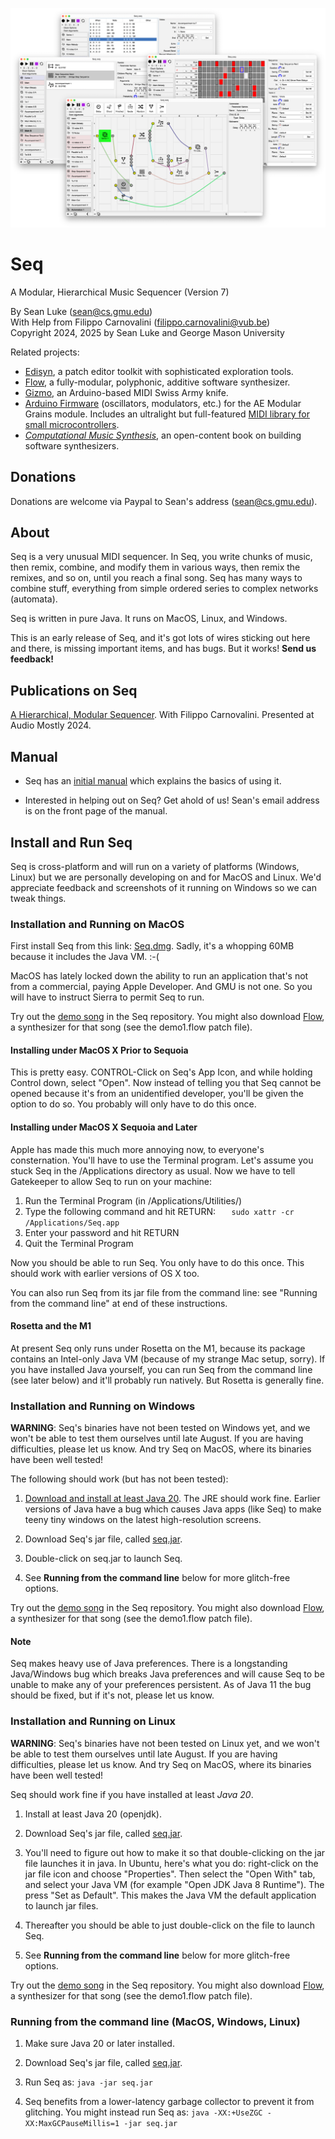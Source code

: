 ![Seq Splash Banner](docs/web/seq.png)

# Seq  
A Modular, Hierarchical Music Sequencer (Version 7)

By Sean Luke (sean@cs.gmu.edu)  
With Help from Filippo Carnovalini (filippo.carnovalini@vub.be)  
Copyright 2024, 2025 by Sean Luke and George Mason University

Related projects:  

* [Edisyn](https://github.com/eclab/edisyn), a patch editor toolkit with sophisticated exploration tools.
* [Flow](https://github.com/eclab/flow), a fully-modular, polyphonic, additive software synthesizer.
* [Gizmo](https://cs.gmu.edu/~sean/projects/gizmo/), an Arduino-based MIDI Swiss Army knife.
* [Arduino Firmware](https://github.com/eclab/grains) (oscillators, modulators, etc.) for the AE Modular Grains module.  Includes an ultralight but full-featured [MIDI library for small microcontrollers](https://github.com/eclab/grains/tree/main/midi).
* [*Computational Music Synthesis*](https://cs.gmu.edu/~sean/book/synthesis/), an open-content book on building software synthesizers.

## Donations

Donations are welcome via Paypal to Sean's address (sean@cs.gmu.edu).

## About

Seq is a very unusual MIDI sequencer.  In Seq, you write chunks of music, then remix, combine, and modify them in various ways, then remix the remixes, and so on, until you reach a final song. Seq has many ways to combine stuff, everything from simple ordered series to complex networks (automata).

Seq is written in pure Java.  It runs on MacOS, Linux, and Windows.

This is an early release of Seq, and it's got lots of wires sticking out here and there, is missing important items, and has bugs. But it works!  **Send us feedback!**

## Publications on Seq 

[A Hierarchical, Modular Sequencer](https://cs.gmu.edu/~sean/papers/audiomostly24.pdf).  With Filippo Carnovalini. Presented at Audio Mostly 2024.


## Manual

* Seq has an [initial manual](https://cs.gmu.edu/~eclab/projects/seq/seq.pdf) which explains the basics of using it.

* Interested in helping out on Seq?  Get ahold of us! Sean's email address is on the front page of the manual.

## Install and Run Seq

Seq is cross-platform and will run on a variety of platforms (Windows, Linux) but we are personally developing on and for MacOS and Linux. We'd appreciate feedback and screenshots of it running on Windows so we can tweak things.


### Installation and Running on MacOS

First install Seq from this link: [Seq.dmg](https://cs.gmu.edu/~eclab/projects/seq/Seq.dmg). 
Sadly, it's a whopping 60MB because it includes the Java VM.  :-(

MacOS has lately locked down the ability to run an application that's not from a commercial, paying Apple Developer.  And GMU is not one.  So you will have to instruct Sierra to permit Seq to run.

Try out the [demo song](https://github.com/eclab/seq/tree/main/songs) in the Seq repository.  You might also download [Flow](https://github.com/eclab/flow), a synthesizer for that song (see the demo1.flow patch file).

#### Installing under MacOS X Prior to Sequoia

This is pretty easy. CONTROL-Click on Seq's App Icon, and while holding Control down, select "Open".  Now instead of telling you that Seq cannot be opened because it's from an unidentified developer, you'll be given the option to do so. You probably will only have to do this once.

#### Installing under MacOS X Sequoia and Later

Apple has made this much more annoying now, to everyone's consternation.  You'll have to use the Terminal program.  Let's assume you stuck Seq in the /Applications directory as usual.  Now we have to tell Gatekeeper to allow Seq to run on your machine:

1. Run the Terminal Program (in /Applications/Utilities/)
2. Type the following command and hit RETURN: `   sudo xattr -cr /Applications/Seq.app`
4. Enter your password and hit RETURN
5. Quit the Terminal Program

Now you should be able to run Seq.  You only have to do this once.  This should work with earlier versions of OS X too. 

You can also run Seq from its jar file from the command line: see "Running from the command line" at end of these instructions. 

#### Rosetta and the M1

At present Seq only runs under Rosetta on the M1, because its package contains an Intel-only Java VM (because of my strange Mac setup, sorry).  If you have installed Java yourself, you can run Seq from the command line (see later below) and it'll probably run natively.  But Rosetta is generally fine.




### Installation and Running on Windows

**WARNING**: Seq's binaries have not been tested on Windows yet, and we won't be able to test them ourselves until late August.  If you are having difficulties, please let us know.  And try Seq on MacOS, where its binaries have been well tested!

The following should work (but has not been tested):

1. [Download and install at least Java 20](https://www.oracle.com/technetwork/java/javase/downloads).  The JRE should work fine.  Earlier versions of Java have a bug which causes Java apps (like Seq) to make teeny tiny windows on the latest high-resolution screens.

2. Download Seq's jar file, called [seq.jar](https://cs.gmu.edu/~eclab/projects/seq/seq.jar).

3. Double-click on seq.jar to launch Seq.

4. See **Running from the command line** below for more glitch-free options.

Try out the [demo song](https://github.com/eclab/seq/tree/main/songs) in the Seq repository.  You might also download [Flow](https://github.com/eclab/flow), a synthesizer for that song (see the demo1.flow patch file).


#### Note

Seq makes heavy use of Java preferences.  There is a longstanding Java/Windows bug which breaks Java preferences and will cause Seq to be unable to make any of your preferences persistent.  As of Java 11 the bug should be fixed, but if it's not, please let us know.


### Installation and Running on Linux

**WARNING**: Seq's binaries have not been tested on Linux yet, and we won't be able to test them ourselves until late August.  If you are having difficulties, please let us know.  And try Seq on MacOS, where its binaries have been well tested!

Seq should work fine if you have installed at least *Java 20*.

1. Install at least Java 20 (openjdk).

2. Download Seq's jar file, called [seq.jar](https://cs.gmu.edu/~eclab/projects/seq/seq.jar).

3. You'll need to figure out how to make it so that double-clicking on the jar file launches it in java.  In Ubuntu, here's what you do: right-click on the jar file icon and choose "Properties".  Then select the "Open With" tab, and select your Java VM (for example "Open JDK Java 8 Runtime").  The press "Set as Default".  This makes the Java VM the default application to launch jar files.

4. Thereafter you should be able to just double-click on the file to launch Seq.

6. See **Running from the command line** below for more glitch-free options.

Try out the [demo song](https://github.com/eclab/seq/tree/main/songs) in the Seq repository.  You might also download [Flow](https://github.com/eclab/flow), a synthesizer for that song (see the demo1.flow patch file).


### Running from the command line (MacOS, Windows, Linux)

1. Make sure Java 20 or later installed.

2. Download Seq's jar file, called [seq.jar](https://cs.gmu.edu/~eclab/projects/seq/seq.jar).

3. Run Seq as:   `java -jar seq.jar`

4. Seq benefits from a lower-latency garbage collector to prevent it from glitching.  You might instead run Seq as:     `java -XX:+UseZGC -XX:MaxGCPauseMillis=1 -jar seq.jar` 

